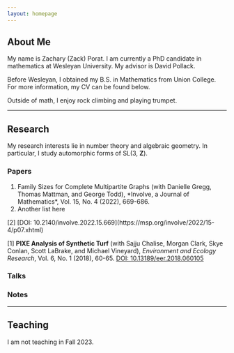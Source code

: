 ```yaml
---
layout: homepage
---
```


## <a name="about"></a> About Me

My name is Zachary (Zack) Porat.  I am currently a PhD candidate in mathematics at Wesleyan University.  My advisor is David Pollack.

Before Wesleyan, I obtained my B.S. in Mathematics from Union College.  For more information, my CV can be found below.

Outside of math, I enjoy rock climbing and playing trumpet. 

---

## Research 

My research interests lie in number theory and algebraic geometry. In particular, I study automorphic forms of SL(3, **Z**).

### Papers

<ol class='custom-marker parens-around'>
    <li> Family Sizes for Complete Multipartite Graphs (with Danielle Gregg, Thomas Mattman, and George Todd), *Involve, a Journal of Mathematics*, Vol. 15, No. 4 (2022), 669-686.
    <li>Another list here
</ol>
[2] [DOI: 10.2140/involve.2022.15.669](https://msp.org/involve/2022/15-4/p07.xhtml) </li>

[1] **PIXE Analysis of Synthetic Turf** (with Sajju Chalise, Morgan Clark, Skye Conlan, Scott LaBrake, and Michael Vineyard), *Environment and Ecology Research*, Vol. 6, No. 1 (2018), 60-65.
[DOI: 10.13189/eer.2018.060105](https://www.hrpub.org/journals/article_info.php?aid=6770)

### Talks

### Notes

---

## Teaching

I am not teaching in Fall 2023.

